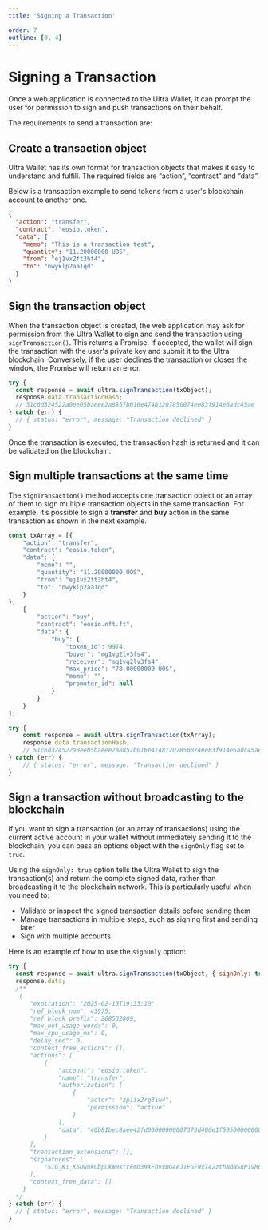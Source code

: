 ```yaml
---
title: 'Signing a Transaction'

order: 7
outline: [0, 4]
---
```


# Signing a Transaction

Once a web application is connected to the Ultra Wallet, it can prompt the user for permission to sign and push transactions on their behalf.

The requirements to send a transaction are:

## Create a transaction object

Ultra Wallet has its own format for transaction objects that makes it easy to understand and fulfill. The required fields are “action”, “contract” and “data”.

Below is a transaction example to send tokens from a user's blockchain account to another one.

```JSON
{
  "action": "transfer",
  "contract": "eosio.token",
  "data": {
    "memo": "This is a transaction test",
    "quantity": "11.20000000 UOS",
    "from": "ej1vx2ft3ht4",
    "to": "nwyklp2aa1qd"
  }
}
```

## Sign the transaction object

When the transaction object is created, the web application may ask for permission from the Ultra Wallet to sign and send the transaction using `signTransaction()`. This returns a Promise. If accepted, the wallet will sign the transaction with the user's private key and submit it to the Ultra blockchain. Conversely, if the user declines the transaction or closes the window, the Promise will return an error.

```JavaScript
try {
  const response = await ultra.signTransaction(txObject);
  response.data.transactionHash;
  // 51c6d324522a0ee05baeee2a8857b016e47481207850074ee83f914e6adc45ae
} catch (err) {
  // { status: "error", message: "Transaction declined" }
}
```

Once the transaction is executed, the transaction hash is returned and it can be validated on the blockchain.

## Sign multiple transactions at the same time

The `signTransaction()` method accepts one transaction object or an array of them to sign multiple transaction objects in the same transaction. For example, it’s possible to sign a **transfer** and **buy** action in the same transaction as shown in the next example.

```JavaScript
const txArray = [{
    "action": "transfer",
    "contract": "eosio.token",
    "data": {
        "memo": "",
        "quantity": "11.20000000 UOS",
        "from": "ej1vx2ft3ht4",
        "to": "nwyklp2aa1qd"
    }
},
    {
        "action": "buy",
        "contract": "eosio.nft.ft",
        "data": {
            "buy": {
                "token_id": 9974,
                "buyer": "mg1vg2lv3fs4",
                "receiver": "mg1vg2lv3fs4",
                "max_price": "78.00000000 UOS",
                "memo": "",
                "promoter_id": null
            }
        }
    }
];

try {
    const response = await ultra.signTransaction(txArray);
    response.data.transactionHash;
    // 51c6d324522a0ee05baeee2a8857b016e47481207850074ee83f914e6adc45ae
} catch (err) {
    // { status: "error", message: "Transaction declined" }
}
```

## Sign a transaction without broadcasting to the blockchain

If you want to sign a transaction (or an array of transactions) using the current active account in your wallet without immediately sending it to the blockchain, you can pass an options object with the `signOnly` flag set to `true`.

Using the `signOnly: true` option tells the Ultra Wallet to sign the transaction(s) and return the complete signed data, rather than broadcasting it to the blockchain network. This is particularly useful when you need to:

-   Validate or inspect the signed transaction details before sending them
-   Manage transactions in multiple steps, such as signing first and sending later
-   Sign with multiple accounts

Here is an example of how to use the `signOnly` option:

```JavaScript
try {
  const response = await ultra.signTransaction(txObject, { signOnly: true });
  response.data;
  /**
   {
      "expiration": "2025-02-13T19:33:10",
      "ref_block_num": 43975,
      "ref_block_prefix": 268532809,
      "max_net_usage_words": 0,
      "max_cpu_usage_ms": 0,
      "delay_sec": 0,
      "context_free_actions": [],
      "actions": [
          {
              "account": "eosio.token",
              "name": "transfer",
              "authorization": [
                  {
                      "actor": "zp1ix2rg3iw4",
                      "permission": "active"
                  }
              ],
              "data": "40b81bec8aee42fd00000000007373d400e1f5050000000008554f5300000000215468697320697320616e20756c747261207472616e73616374696f6e2074657374"
          }
      ],
      "transaction_extensions": [],
      "signatures": [
          "SIG_K1_K5UwukCbpLkWHktrFmd39XFhvVDG4eJ1EGF9x742zthNdNSuP1vMCGDf2Z2gkA6oCthHrHnkcVPBBaKpCf3hdX5e7rMGB8"
      ],
      "context_free_data": []
    }
  */
} catch (err) {
  // { status: "error", message: "Transaction declined" }
}
```
